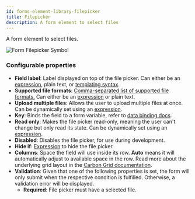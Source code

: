 ```yaml
---
id: forms-element-library-filepicker
title: Filepicker
description: A form element to select files
---
```


A form element to select files.

![Form Filepicker Symbol](/img/form-icons/form-filepicker.svg)

### Configurable properties

- **Field label**: Label displayed on top of the file picker. Can either be an [expression](../../feel/language-guide/feel-expressions-introduction.md), plain text, or [templating syntax](../configuration/forms-config-templating-syntax.md).
- **Supported file formats**: [Comma-separated list of supported file formats.](https://developer.mozilla.org/en-US/docs/Web/HTML/Element/input/file#unique_file_type_specifiers) Can either be an [expression](../../feel/language-guide/feel-expressions-introduction.md) or plain text.
- **Upload multiple files**: Allows the user to upload multiple files at once. Can be dynamically set using an [expression](../../feel/language-guide/feel-expressions-introduction.md).
- **Key**: Binds the field to a form variable, refer to [data binding docs](../configuration/forms-config-data-binding.md).
- **Read only**: Makes the file picker read-only, meaning the user can't change but only read its state. Can be dynamically set using an [expression](../../feel/language-guide/feel-expressions-introduction.md).
- **Disabled**: Disables the file picker, for use during development.
- **Hide if**: [Expression](../../feel/language-guide/feel-expressions-introduction.md) to hide the file picker.
- **Columns**: Space the field will use inside its row. **Auto** means it will automatically adjust to available space in the row. Read more about the underlying grid layout in the [Carbon Grid documentation](https://carbondesignsystem.com/guidelines/2x-grid/overview).
- **Validation**: Given that one of the following properties is set, the form will only submit when the respective condition is fulfilled. Otherwise, a validation error will be displayed.
  - **Required**: File picker must have a selected file.
